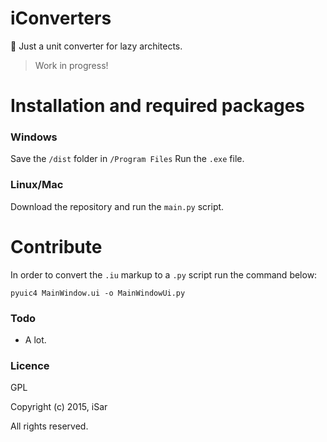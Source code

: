 iConverters
===========

:triangular_ruler: Just a unit converter for lazy architects.

> Work in progress!

# Installation and required packages

### Windows

Save the `/dist` folder in `/Program Files` Run the `.exe` file.

### Linux/Mac

Download the repository and run the `main.py` script.

# Contribute

In order to convert the `.iu`  markup to a `.py` script run the command below:
	
	pyuic4 MainWindow.ui -o MainWindowUi.py
	
### Todo

- A lot.

### Licence

GPL

Copyright (c) 2015, iSar

All rights reserved.
